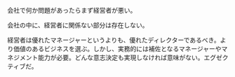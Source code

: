 会社で何か問題があったらまず経営者が悪い。

会社の中に、経営者に関係ない部分は存在しない。

経営者は優れたマネージャーというよりも、優れたディレクターであるべき。より価値のあるビジネスを選ぶ。しかし、実務的には補佐となるマネージャーやマネジメント能力が必要。どんな意志決定も実現しなければ意味がない。エグゼクティブだ。

